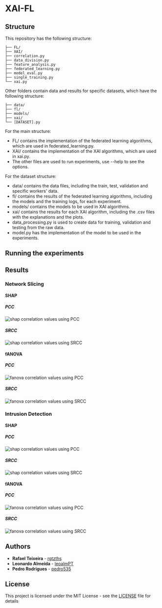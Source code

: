# XAI-FL

## Structure

This repository has the following structure:
```
├── FL/
├── XAI/
├── correlation.py
├── data_division.py
├── feature_analysis.py
├── federated_learning.py
├── model_eval.py
├── single_training.py
└── xai.py
```

Other folders contain data and results for specific datasets, which have the following structure:
```
├── data/
├── fl/
├── models/
├── xai/
└── [DATASET].py
```

For the main structure:
- FL/ contains the implementation of the federated learning algorithms, which are used in federated_learning.py. 
- XAI/ contains the implementation of the XAI algorithms, which are used in xai.py. 
- The other files are used to run experiments, use --help to see the options.

For the dataset structure:
- data/ contains the data files, including the train, test, validation and specific workers' data.
- fl/ contains the results of the federated learning algorithms, including the models and the training logs, for each experiment.
- models/ contains the models to be used in XAI algorithms.
- xai/ contains the results for each XAI algorithm, including the .csv files with the explanations and the plots.
- data_processing.py is used to create data for training, validation and testing from the raw data.
- model.py has the implementation of the model to be used in the experiments.

## Running the experiments


## Results

### Network Slicing

#### SHAP

##### PCC

![shap correlation values using PCC](Slicing5G/xai/shap/correlation_Pearson.png)

##### SRCC

![shap correlation values using SRCC](Slicing5G/xai/shap/correlation_Spearman.png)


#### fANOVA 

##### PCC

![fanova correlation values using PCC](Slicing5G/xai/fanova/correlation_Pearson.png)

##### SRCC

![fanova correlation values using SRCC](Slicing5G/xai/fanova/correlation_Spearman.png)


### Intrusion Detection

#### SHAP

##### PCC

![shap correlation values using PCC](IOT_DNL/xai/shap/correlation_Pearson.png)

##### SRCC

![shap correlation values using SRCC](IOT_DNL/xai/shap/correlation_Spearman.png)


#### fANOVA 

##### PCC

![fanova correlation values using PCC](IOT_DNL/xai/fanova/correlation_Pearson.png)

##### SRCC

![fanova correlation values using SRCC](IOT_DNL/xai/fanova/correlation_Spearman.png)


## Authors

* **Rafael Teixeira** - [rgtzths](https://github.com/rgtzths)
* **Leonardo Almeida** - [leoalmPT](https://github.com/leoalmPT/)
* **Pedro Rodrigues** - [pedro535](https://github.com/pedro535/)

## License

This project is licensed under the MIT License - see the [LICENSE](LICENSE) file for details